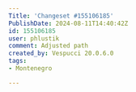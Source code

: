 ```yaml
---
Title: 'Changeset #155106185'
PublishDate: 2024-08-11T14:40:42Z
id: 155106185
user: phlustik
comment: Adjusted path
created_by: Vespucci 20.0.6.0
tags:
- Montenegro

---
```

